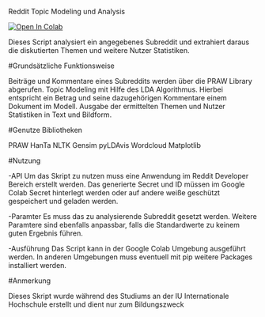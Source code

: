 Reddit Topic Modeling und Analysis

[![Open In Colab](https://colab.research.google.com/assets/colab-badge.svg)]([https://colab.research.google.com/notebooks/basic_features_overview.ipynb](https://colab.research.google.com/github/flari-gold/IU/blob/main/IU_RedditDataAnalysis.ipynb))

Dieses Script analysiert ein angegebenes Subreddit und extrahiert daraus die diskutierten Themen und weitere Nutzer Statistiken.

#Grundsätzliche Funktionsweise

Beiträge und Kommentare eines Subreddits werden über die PRAW Library abgerufen.
Topic Modeling mit Hilfe des LDA Algorithmus. Hierbei entspricht ein Betrag und seine dazugehörigen Kommentare einem Dokument im Modell.
Ausgabe der ermittelten Themen und Nutzer Statistiken in Text und Bildform.

#Genutze Bibliotheken

PRAW
HanTa
NLTK
Gensim
pyLDAvis
Wordcloud
Matplotlib

#Nutzung

-API
Um das Skript zu nutzen muss eine Anwendung im Reddit Developer Bereich erstellt werden. Das generierte Secret und ID müssen im Google Colab Secret hinterlegt werden oder auf andere weiße geschützt gespeichert und geladen werden.

-Paramter
Es muss das zu analysierende Subreddit gesetzt werden. Weitere Paramtere sind ebenfalls anpassbar, falls die Standardwerte zu keinem guten Ergebnis führen.

-Ausführung
Das Script kann in der Google Colab Umgebung ausgeführt werden. In anderen Umgebungen muss eventuell mit pip weitere Packages installiert werden.


#Anmerkung

Dieses Skript wurde während des Studiums an der IU Internationale Hochschule erstellt und dient nur zum Bildungszweck 
